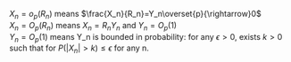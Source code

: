 <head>
    <script src="https://cdn.mathjax.org/mathjax/latest/MathJax.js?config=TeX-AMS-MML_HTMLorMML" type="text/javascript"></script>
    <script type="text/x-mathjax-config">
        MathJax.Hub.Config({
            tex2jax: {
            skipTags: ['script', 'noscript', 'style', 'textarea', 'pre'],
            inlineMath: [['$','$']]
            }
        });
    </script>
</head>

$X_n=o_p(R_n)$ means $\frac{X_n}{R_n}=Y_n\overset{p}{\rightarrow}0$  
$X_n=O_p(R_n)$ means $X_n=R_nY_n$ and $Y_n=O_p(1)$  
$Y_n=O_p(1)$ means Y_n is bounded in probability: for any $\epsilon>0$, exists $k>0$ such that for $P(|X_n|>k)\le \epsilon$ for any n.
